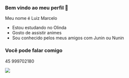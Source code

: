 ### Bem vindo ao meu perfil 👋

Meu nome é Luiz Marcelo

- Estou estudando no Olinda
- Gosto de assistir animes
- Sou conhecido pelos meus amigos com Junin ou Nunin

### Você pode falar comigo 

45 999702180

![](https://media.tenor.com/Nv550-6u0IsAAAAC/hxh-thumbs.gif)
